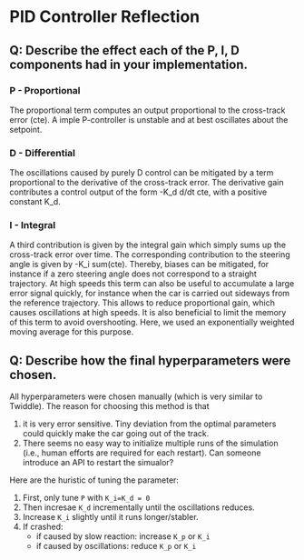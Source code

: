 # PID Controller Reflection

## Q: Describe the effect each of the P, I, D components had in your implementation.

### P - Proportional

The proportional term computes an output proportional to the cross-track error (cte). A imple P-controller is unstable and at best oscillates about the setpoint.

### D - Differential

The oscillations caused by purely D control can be mitigated by a term proportional to the derivative of the cross-track error. The derivative gain contributes a control output of the form -K_d d/dt cte, with a positive constant K_d.

### I - Integral

A third contribution is given by the integral gain which simply sums up the cross-track error over time. The corresponding contribution to the steering angle is given by -K_i sum(cte). Thereby, biases can be mitigated, for instance if a zero steering angle does not correspond to a straight trajectory. At high speeds this term can also be useful to accumulate a large error signal quickly, for instance when the car is carried out sideways from the reference trajectory. This allows to reduce proportional gain, which causes oscillations at high speeds. It is also beneficial to limit the memory of this term to avoid overshooting. Here, we used an exponentially weighted moving average for this purpose.


## Q: Describe how the final hyperparameters were chosen.

All hyperparameters were chosen manually (which is very similar to Twiddle). The reason for choosing this method is that

1. it is very error sensitive. Tiny deviation from the optimal parameters could quickly make the car going out of the track.
2. There seems no easy way to initialize multiple runs of the simulation (i.e., human efforts are required for each restart). Can someone introduce an API to restart the simualor?

Here are the huristic of tuning the parameter:

1. First, only tune `P` with `K_i=K_d = 0`
2. Then incresae `K_d` incrementally until the oscillations reduces.
3. Increase `K_i` slightly until it runs longer/stabler.
4. If crashed:
    * if caused by slow reaction: increase `K_p` or `K_i`
    * if caused by oscillations: reduce `K_p` or `K_i`




